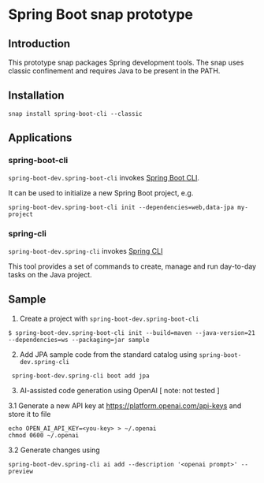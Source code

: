 # Spring Boot snap prototype

## Introduction

This prototype snap packages Spring development tools.
The snap uses classic confinement and requires Java to be present in the PATH.

## Installation

`snap install spring-boot-cli --classic`

## Applications

### spring-boot-cli

`spring-boot-dev.spring-boot-cli` invokes [Spring Boot CLI](https://docs.spring.io/spring-boot/docs/current/reference/html/cli.html).

It can be used to initialize a new Spring Boot project, e.g.

`spring-boot-dev.spring-boot-cli init --dependencies=web,data-jpa my-project`

### spring-cli

`spring-boot-dev.spring-cli` invokes [Spring CLI](https://docs.spring.io/spring-cli/reference/index.html)

This tool provides a set of commands to create, manage and run day-to-day tasks on the Java project.

## Sample

1. Create a project with `spring-boot-dev.spring-boot-cli`

`` $ spring-boot-dev.spring-boot-cli init --build=maven --java-version=21 --dependencies=ws --packaging=jar sample ``

2. Add JPA sample code from the standard catalog using `spring-boot-dev.spring-cli`

`` spring-boot-dev.spring-cli boot add jpa``

3. AI-assisted code generation using OpenAI [ note: not tested ]

3.1 Generate a new API key at https://platform.openai.com/api-keys and store it to file

```
echo OPEN_AI_API_KEY=<you-key> > ~/.openai
chmod 0600 ~/.openai
```

3.2 Generate changes using

`` spring-boot-dev.spring-cli ai add --description '<openai prompt>' --preview ``
